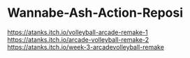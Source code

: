 # Wannabe-Ash-Action-Reposi
https://atanks.itch.io/volleyball-arcade-remake-1  
https://atanks.itch.io/arcade-volleyball-remake-2
https://atanks.itch.io/week-3-arcadevolleyball-remake
